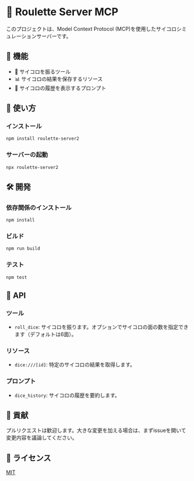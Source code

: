 # 🎲 Roulette Server MCP

このプロジェクトは、Model Context Protocol (MCP)を使用したサイコロシミュレーションサーバーです。

## 🌟 機能

- 🎲 サイコロを振るツール
- 📊 サイコロの結果を保存するリソース
- 📜 サイコロの履歴を表示するプロンプト

## 🚀 使い方

### インストール

```bash
npm install roulette-server2
```

### サーバーの起動

```bash
npx roulette-server2
```

## 🛠 開発

### 依存関係のインストール

```bash
npm install
```

### ビルド

```bash
npm run build
```

### テスト

```bash
npm test
```

## 📖 API

### ツール

- `roll_dice`: サイコロを振ります。オプションでサイコロの面の数を指定できます（デフォルトは6面）。

### リソース

- `dice:///[id]`: 特定のサイコロの結果を取得します。

### プロンプト

- `dice_history`: サイコロの履歴を要約します。

## 🤝 貢献

プルリクエストは歓迎します。大きな変更を加える場合は、まずissueを開いて変更内容を議論してください。

## 📄 ライセンス

[MIT](https://choosealicense.com/licenses/mit/)

